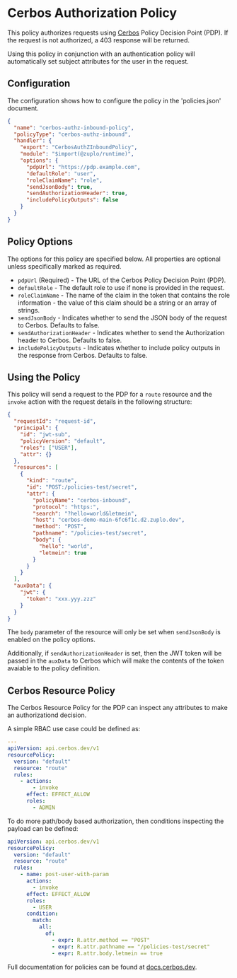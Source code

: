 # Cerbos Authorization Policy

This policy authorizes requests using [Cerbos](https://cerbos.dev) Policy Decision Point (PDP). If the request is not authorized, a 403 response will be returned.

Using this policy in conjunction with an authentication policy will automatically set subject attributes for the user in the request.

## Configuration

The configuration shows how to configure the policy in the 'policies.json' document.

```json
{
  "name": "cerbos-authz-inbound-policy",
  "policyType": "cerbos-authz-inbound",
  "handler": {
    "export": "CerbosAuthZInboundPolicy",
    "module": "$import(@zuplo/runtime)",
    "options": {
      "pdpUrl": "https://pdp.example.com",
      "defaultRole": "user",
      "roleClaimName": "role",
      "sendJsonBody": true,
      "sendAuthorizationHeader": true,
      "includePolicyOutputs": false
    }
  }
}
```

## Policy Options

The options for this policy are specified below. All properties are optional unless specifically marked as required.

- `pdpUrl` <string> (Required) - The URL of the Cerbos Policy Decision Point (PDP).
- `defaultRole` <string> - The default role to use if none is provided in the request.
- `roleClaimName` <string> - The name of the claim in the token that contains the role information - the value of this claim should be a string or an array of strings.
- `sendJsonBody` <boolean> - Indicates whether to send the JSON body of the request to Cerbos. Defaults to false.
- `sendAuthorizationHeader` <boolean> - Indicates whether to send the Authorization header to Cerbos. Defaults to false.
- `includePolicyOutputs` <boolean> - Indicates whether to include policy outputs in the response from Cerbos. Defaults to false.

## Using the Policy

This policy will send a request to the PDP for a `route` resource and the `invoke` action with the request details in the following structure:

```json
{
  "requestId": "request-id",
  "principal": {
    "id": "jwt-sub",
    "policyVersion": "default",
    "roles": ["USER"],
    "attr": {}
  },
  "resources": [
    {
      "kind": "route",
      "id": "POST:/policies-test/secret",
      "attr": {
        "policyName": "cerbos-inbound",
        "protocol": "https:",
        "search": "?hello=world&letmein",
        "host": "cerbos-demo-main-6fc6f1c.d2.zuplo.dev",
        "method": "POST",
        "pathname": "/policies-test/secret",
        "body": {
          "hello": "world",
          "letmein": true
        }
      }
    }
  ],
  "auxData": {
    "jwt": {
      "token": "xxx.yyy.zzz"
    }
  }
}
```

The `body` parameter of the resource will only be set when `sendJsonBody` is enabled on the policy options.

Additionally, if `sendAuthorizationHeader` is set, then the JWT token will be passed in the `auxData` to Cerbos which will make the contents of the token avaiable to the policy definition.

## Cerbos Resource Policy

The Cerbos Resource Policy for the PDP can inspect any attributes to make an authorizationd decision.

A simple RBAC use case could be defined as:

```yaml
---
apiVersion: api.cerbos.dev/v1
resourcePolicy:
  version: "default"
  resource: "route"
  rules:
    - actions:
        - invoke
      effect: EFFECT_ALLOW
      roles:
        - ADMIN
```

To do more path/body based authorization, then conditions inspecting the payload can be defined:

```yaml
apiVersion: api.cerbos.dev/v1
resourcePolicy:
  version: "default"
  resource: "route"
  rules:
    - name: post-user-with-param
      actions:
        - invoke
      effect: EFFECT_ALLOW
      roles:
        - USER
      condition:
        match:
          all:
            of:
              - expr: R.attr.method == "POST"
              - expr: R.attr.pathname == "/policies-test/secret"
              - expr: R.attr.body.letmein == true
```

Full documentation for policies can be found at [docs.cerbos.dev](https://docs.cerbos.dev/cerbos/latest/policies/).

